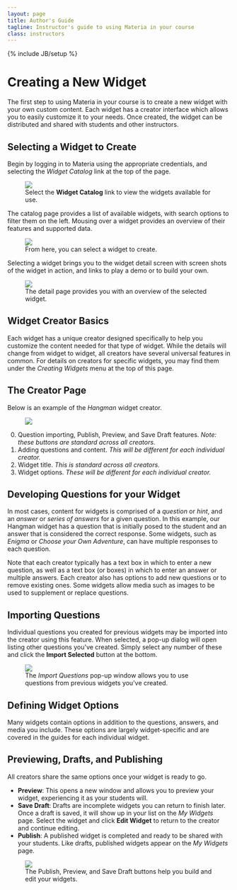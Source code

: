 ```yaml
---
layout: page
title: Author's Guide
tagline: Instructor's guide to using Materia in your course
class: instructors
---
```

{% include JB/setup %}

# Creating a New Widget #
The first step to using Materia in your course is to create a new widget with your own custom content. Each widget has a creator interface which allows you to easily customize it to your needs. Once created, the widget can be distributed and shared with students and other instructors.

## Selecting a Widget to Create ##
Begin by logging in to Materia using the appropriate credentials, and selecting the *Widget Catalog* link at the top of the page.

<figure>
	<img src="{{BASE_PATH}}/assets/img/click_profile_link.png">
	<figcaption>
		Select the <strong>Widget Catalog</strong> link to view the widgets available for use.
	</figcaption>
</figure>

The catalog page provides a list of available widgets, with search options to filter them on the left. Mousing over a widget provides an overview of their features and supported data.

<figure>
	<a href="{{BASE_PATH}}/assets/img/widget_catalog.png" class="fancybox">
		<img src="{{BASE_PATH}}/assets/img/widget_catalog_thumb.png">
	</a>
	<figcaption>
		<a href="{{BASE_PATH}}/assets/img/widget_catalog.png" class="fancybox">
			<span class="icon-zoom-in"></span>
		</a>From here, you can select a widget to create.
	</figcaption>
</figure>

Selecting a widget brings you to the widget detail screen with screen shots of the widget in action, and links to play a demo or to build your own.

<figure>
	<a href="{{BASE_PATH}}/assets/img/widget_detail.png" class="fancybox">
		<img src="{{BASE_PATH}}/assets/img/widget_detail_thumb.png">
	</a>
	<figcaption>
		<a href="{{BASE_PATH}}/assets/img/widget_detail.png" class="fancybox">
			<span class="icon-zoom-in"></span>
		</a>The detail page provides you with an overview of the selected widget.
	</figcaption>
</figure>

## Widget Creator Basics ##

Each widget has a unique creator designed specifically to help you customize the content needed for that type of widget. While the details will change from widget to widget, all creators have several universal features in common. For details on creators for specific widgets, you may find them under the *Creating Widgets* menu at the top of this page.

## The Creator Page ##
Below is an example of the *Hangman* widget creator.

<figure>
	<img src="{{BASE_PATH}}/assets/img/creator_example.png" class="screenshot" />
</figure>

0. Question importing, Publish, Preview, and Save Draft features. *Note: these buttons are standard across all creators.*
0. Adding questions and content. *This will be different for each individual creator.*
0. Widget title. *This is standard across all creators.*
0. Widget options. *These will be different for each individual creator.*

## Developing Questions for your Widget ##
In most cases, content for widgets is comprised of a *question* or *hint*, and an *answer* or *series of answers* for a given question. In this example, our Hangman widget has a question that is initially posed to the student and an answer that is considered the correct response. Some widgets, such as *Enigma* or *Choose your Own Adventure*, can have multiple responses to each question.

Note that each creator typically has a text box in which to enter a new question, as well as a text box (or boxes) in which to enter an answer or multiple answers. Each creator also has options to add new questions or to remove existing ones. Some widgets allow media such as images to be used to supplement or replace questions.

## Importing Questions ##
Individual questions you created for previous widgets may be imported into the creator using this feature. When selected, a pop-up dialog will open listing other questions you've created. Simply select any number of these and click the **Import Selected** button at the bottom.

<figure>
	<img src="{{BASE_PATH}}/assets/img/import_questions.png" />
	<figcaption>
		The <em>Import Questions</em> pop-up window allows you to use questions from previous widgets you've created.
	</figcaption>
</figure>

## Defining Widget Options ##
Many widgets contain options in addition to the questions, answers, and media you include. These options are largely widget-specific and are covered in the guides for each individual widget.

## Previewing, Drafts, and Publishing ##
All creators share the same options once your widget is ready to go.

* **Preview**: This opens a new window and allows you to preview your widget, experiencing it as your students will.
* **Save Draft**: Drafts are incomplete widgets you can return to finish later. Once a draft is saved, it will show up in your list on the *My Widgets* page. Select the widget and click **Edit Widget** to return to the creator and continue editing.
* **Publish**: A published widget is completed and ready to be shared with your students. Like drafts, published widgets appear on the *My Widgets* page.


<figure>
	<img src="{{BASE_PATH}}/assets/img/publish-preview-save-draft-buttons.jpg" />
	<figcaption>
		The Publish, Preview, and Save Draft buttons help you build and edit your widgets.
	</figcaption>
</figure>